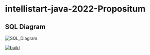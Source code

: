 # intellistart-java-2022-Propositum

## SQL Diagram
![SQL_Diagram](https://user-images.githubusercontent.com/56608205/194121497-8d8dc2c9-5a2f-4256-a097-8c3e42e82968.jpg)

[![build](https://github.com/Wectro20/intellistart-java-2022-propositum/actions/workflows/maven.yml/badge.svg)](https://github.com/Wectro20/intellistart-java-2022-propositum/actions/workflows/maven.yml)
